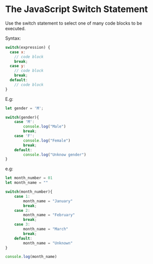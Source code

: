 # The JavaScript Switch Statement

Use the switch statement to select one of many code blocks to be executed.

Syntax:

```js 
switch(expression) {
  case x:
    // code block
    break;
  case y:
    // code block
    break;
  default:
    // code block
}
```

E.g:

```js
let gender = 'M';

switch(gender){
    case 'M':
        console.log("Male")
        break;
    case 'F':
        console.log("Female")
        break;
    default:
        console.log("Unknow gender")
}

```

e.g:

```js
let month_number = 01
let month_name = ""

switch(month_number){
    case 1:
        month_name = "January"
        break;
    case 2:
        month_name = "February"
        break;
    case 3:
        month_name = "March"
        break;
    default:
        month_name = "Unknown"
}

console.log(month_name)

```